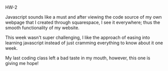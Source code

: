 HW-2

Javascript sounds like a must and after viewing the code source of my own webpage that I created through squarespace, I see it everywhere; thus the smooth
functionality of my website.

This week wasn't super challenging, I like the approach of easing into learning javascript instead of just cramming everything to know about it one week.

My last coding class left a bad taste in my mouth, however, this one is giving me hope!
